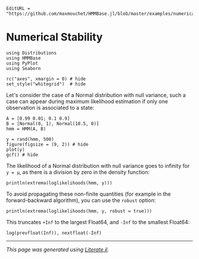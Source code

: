 ```@meta
EditURL = "https://github.com/maxmouchet/HMMBase.jl/blob/master/examples/numerical_stability.jl"
```

# Numerical Stability

```@example numerical_stability
using Distributions
using HMMBase
using PyPlot
using Seaborn

rc("axes", xmargin = 0) # hide
set_style("whitegrid")  # hide
```

Let's consider the case of a Normal distribution with null variance,
such a case can appear during maximum likelihood estimation if only
one observation is associated to a state:

```@example numerical_stability
A = [0.99 0.01; 0.1 0.9]
B = [Normal(0, 1), Normal(10.5, 0)]
hmm = HMM(A, B)
```

```@example numerical_stability
y = rand(hmm, 500)
figure(figsize = (9, 2)) # hide
plot(y)
gcf() # hide
```

The likelihood of a Normal distribution with null variance goes to infinity for `y = μ`,
as there is a division by zero in the density function:

```@example numerical_stability
println(extrema(loglikelihoods(hmm, y)))
```

To avoid propagating these non-finite quantities (for example in the forward-backward algorithm),
you can use the `robust` option:

```@example numerical_stability
println(extrema(loglikelihoods(hmm, y, robust = true)))
```

This truncates `+Inf` to the largest Float64, and `-Inf` to the smallest Float64:

```@example numerical_stability
log(prevfloat(Inf)), nextfloat(-Inf)
```

---

*This page was generated using [Literate.jl](https://github.com/fredrikekre/Literate.jl).*

